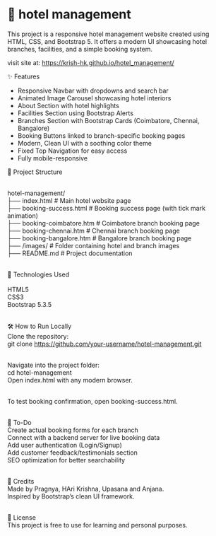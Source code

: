 # 🌟 hotel management 
This project is a responsive hotel management website created using HTML, CSS, and Bootstrap 5.
It offers a modern UI showcasing hotel branches, facilities, and a simple booking system.

visit site at: https://krish-hk.github.io/hotel_management/

✨ Features
* Responsive Navbar with dropdowns and search bar
* Animated Image Carousel showcasing hotel interiors
* About Section with hotel highlights
* Facilities Section using Bootstrap Alerts
* Branches Section with Bootstrap Cards (Coimbatore, Chennai, Bangalore)
* Booking Buttons linked to branch-specific booking pages
* Modern, Clean UI with a soothing color theme
* Fixed Top Navigation for easy access
* Fully mobile-responsive

📂 Project Structure<br><br>

hotel-management/<br>
├── index.html             # Main hotel website page<br>
├── booking-success.html   # Booking success page (with tick mark animation)<br>
├── booking-coimbatore.htm # Coimbatore branch booking page <br>
├── booking-chennai.htm    # Chennai branch booking page <br>
├── booking-bangalore.htm  # Bangalore branch booking page<br>
├── /images/               # Folder containing hotel and branch images<br>
├── README.md              # Project documentation<br><br>

🔧 Technologies Used<br><br>
HTML5<br>
CSS3<br>
Bootstrap 5.3.5<br><br>

🛠️ How to Run Locally<br>
Clone the repository:<br>
git clone https://github.com/your-username/hotel-management.git<br><br>

Navigate into the project folder:<br>
cd hotel-management<br>
Open index.html with any modern browser.<br><br>

To test booking confirmation, open booking-success.html.<br><br>

📌 To-Do <br>
Create actual booking forms for each branch<br>
Connect with a backend server for live booking data<br>
Add user authentication (Login/Signup)<br>
Add customer feedback/testimonials section<br>
SEO optimization for better searchability<br><br>

🧡 Credits<br>
Made by Pragnya, HAri Krishna, Upasana and Anjana.<br>
Inspired by Bootstrap’s clean UI framework.<br><br>

📜 License<br>
This project is free to use for learning and personal purposes.

